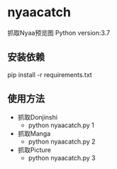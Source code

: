 # nyaacatch
抓取Nyaa预览图
Python version:3.7

## 安装依赖
pip install -r requirements.txt

## 使用方法
- 抓取Donjinshi
  - python nyaacatch.py 1
- 抓取Manga
  - python nyaacatch.py 2
- 抓取Picture
  - python nyaacatch.py 3
